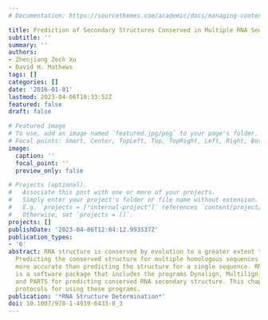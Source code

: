 ```yaml
---
# Documentation: https://sourcethemes.com/academic/docs/managing-content/

title: Prediction of Secondary Structures Conserved in Multiple RNA Sequences
subtitle: ''
summary: ''
authors:
- Zhenjiang Zech Xu
- David H. Mathews
tags: []
categories: []
date: '2016-01-01'
lastmod: 2023-04-06T10:33:52Z
featured: false
draft: false

# Featured image
# To use, add an image named `featured.jpg/png` to your page's folder.
# Focal points: Smart, Center, TopLeft, Top, TopRight, Left, Right, BottomLeft, Bottom, BottomRight.
image:
  caption: ''
  focal_point: ''
  preview_only: false

# Projects (optional).
#   Associate this post with one or more of your projects.
#   Simply enter your project's folder or file name without extension.
#   E.g. `projects = ["internal-project"]` references `content/project/deep-learning/index.md`.
#   Otherwise, set `projects = []`.
projects: []
publishDate: '2023-04-06T12:04:12.993537Z'
publication_types:
- '6'
abstract: RNA structure is conserved by evolution to a greater extent than sequence.
  Predicting the conserved structure for multiple homologous sequences can be much
  more accurate than predicting the structure for a single sequence. RNAstructure
  is a software package that includes the programs Dynalign, Multilign, TurboFold,
  and PARTS for predicting conserved RNA secondary structure. This chapter provides
  protocols for using these programs.
publication: '*RNA Structure Determination*'
doi: 10.1007/978-1-4939-6433-8_3
---
```

